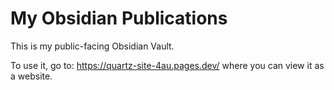 # My Obsidian Publications

This is my public-facing Obsidian Vault.

To use it, go to: https://quartz-site-4au.pages.dev/ where you can view it as a website.